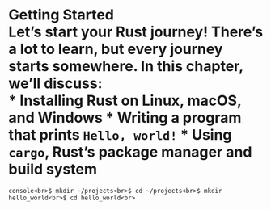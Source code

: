 # Getting Started<br>Let’s start your Rust journey! There’s a lot to learn, but every journey starts somewhere. In this chapter, we’ll discuss:<br>* Installing Rust on Linux, macOS, and Windows * Writing a program that prints `Hello, world!` * Using `cargo`, Rust’s package manager and build system

```console<br>$ mkdir ~/projects<br>$ cd ~/projects<br>$ mkdir hello_world<br>$ cd hello_world<br>```<br>
